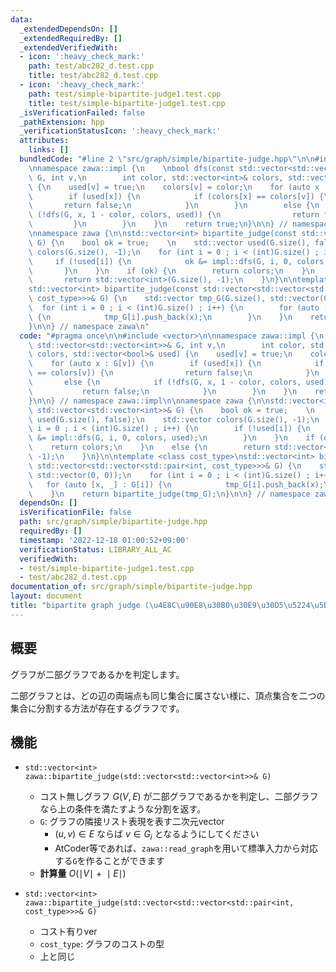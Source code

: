 ```yaml
---
data:
  _extendedDependsOn: []
  _extendedRequiredBy: []
  _extendedVerifiedWith:
  - icon: ':heavy_check_mark:'
    path: test/abc282_d.test.cpp
    title: test/abc282_d.test.cpp
  - icon: ':heavy_check_mark:'
    path: test/simple-bipartite-judge1.test.cpp
    title: test/simple-bipartite-judge1.test.cpp
  _isVerificationFailed: false
  _pathExtension: hpp
  _verificationStatusIcon: ':heavy_check_mark:'
  attributes:
    links: []
  bundledCode: "#line 2 \"src/graph/simple/bipartite-judge.hpp\"\n\n#include <vector>\n\
    \nnamespace zawa::impl {\n    \nbool dfs(const std::vector<std::vector<int>>&\
    \ G, int v,\n        int color, std::vector<int>& colors, std::vector<bool>& used)\
    \ {\n    used[v] = true;\n    colors[v] = color;\n    for (auto x : G[v]) {\n\
    \        if (used[x]) {\n            if (colors[x] == colors[v]) {\n         \
    \       return false;\n            }\n        }\n        else {\n            if\
    \ (!dfs(G, x, 1 - color, colors, used)) {\n                return false;\n   \
    \         }\n        }\n    }\n    return true;\n}\n\n} // namespace zawa::impl\n\
    \nnamespace zawa {\n\nstd::vector<int> bipartite_judge(const std::vector<std::vector<int>>&\
    \ G) {\n    bool ok = true;    \n    std::vector used(G.size(), false);\n    std::vector\
    \ colors(G.size(), -1);\n    for (int i = 0 ; i < (int)G.size() ; i++) {\n   \
    \     if (!used[i]) {\n            ok &= impl::dfs(G, i, 0, colors, used);\n \
    \       }\n    }\n    if (ok) {\n        return colors;\n    }\n    else {\n \
    \       return std::vector<int>(G.size(), -1);\n    }\n}\n\ntemplate <class cost_type>\n\
    std::vector<int> bipartite_judge(const std::vector<std::vector<std::pair<int,\
    \ cost_type>>>& G) {\n    std::vector tmp_G(G.size(), std::vector(0, 0));\n  \
    \  for (int i = 0 ; i < (int)G.size() ; i++) {\n        for (auto [x, _] : G[i])\
    \ {\n            tmp_G[i].push_back(x);\n        }\n    }\n    return bipartite_judge(tmp_G);\n\
    }\n\n} // namespace zawa\n"
  code: "#pragma once\n\n#include <vector>\n\nnamespace zawa::impl {\n    \nbool dfs(const\
    \ std::vector<std::vector<int>>& G, int v,\n        int color, std::vector<int>&\
    \ colors, std::vector<bool>& used) {\n    used[v] = true;\n    colors[v] = color;\n\
    \    for (auto x : G[v]) {\n        if (used[x]) {\n            if (colors[x]\
    \ == colors[v]) {\n                return false;\n            }\n        }\n \
    \       else {\n            if (!dfs(G, x, 1 - color, colors, used)) {\n     \
    \           return false;\n            }\n        }\n    }\n    return true;\n\
    }\n\n} // namespace zawa::impl\n\nnamespace zawa {\n\nstd::vector<int> bipartite_judge(const\
    \ std::vector<std::vector<int>>& G) {\n    bool ok = true;    \n    std::vector\
    \ used(G.size(), false);\n    std::vector colors(G.size(), -1);\n    for (int\
    \ i = 0 ; i < (int)G.size() ; i++) {\n        if (!used[i]) {\n            ok\
    \ &= impl::dfs(G, i, 0, colors, used);\n        }\n    }\n    if (ok) {\n    \
    \    return colors;\n    }\n    else {\n        return std::vector<int>(G.size(),\
    \ -1);\n    }\n}\n\ntemplate <class cost_type>\nstd::vector<int> bipartite_judge(const\
    \ std::vector<std::vector<std::pair<int, cost_type>>>& G) {\n    std::vector tmp_G(G.size(),\
    \ std::vector(0, 0));\n    for (int i = 0 ; i < (int)G.size() ; i++) {\n     \
    \   for (auto [x, _] : G[i]) {\n            tmp_G[i].push_back(x);\n        }\n\
    \    }\n    return bipartite_judge(tmp_G);\n}\n\n} // namespace zawa\n"
  dependsOn: []
  isVerificationFile: false
  path: src/graph/simple/bipartite-judge.hpp
  requiredBy: []
  timestamp: '2022-12-18 01:00:52+09:00'
  verificationStatus: LIBRARY_ALL_AC
  verifiedWith:
  - test/simple-bipartite-judge1.test.cpp
  - test/abc282_d.test.cpp
documentation_of: src/graph/simple/bipartite-judge.hpp
layout: document
title: "bipartite graph judge (\u4E8C\u90E8\u30B0\u30E9\u30D5\u5224\u5B9A simple ver\uFF09"
---
```


## 概要
グラフが二部グラフであるかを判定します。

二部グラフとは、どの辺の両端点も同じ集合に属さない様に、頂点集合を二つの集合に分割する方法が存在するグラフです。


## 機能

- `std::vector<int> zawa::bipartite_judge(std::vector<std::vector<int>>& G)`
	- コスト無しグラフ $G(V, E)$ が二部グラフであるかを判定し、二部グラフなら上の条件を満たすような分割を返す。
	- `G`: グラフの隣接リスト表現を表す二次元vector
		- $(u, v)\in E$ ならば $v\in G_i$ となるようにしてください
		- AtCoder等であれば、`zawa::read_graph`を用いて標準入力から対応する`G`を作ることができます
	- **計算量** $O(\mid V\mid\ +\ \mid E\mid)$

- `std::vector<int> zawa::bipartite_judge(std::vector<std::vector<std::pair<int, cost_type>>>& G)`
	- コスト有りver
	- `cost_type`: グラフのコストの型
	- 上と同じ
